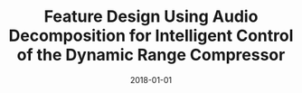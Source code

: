 ---
type: "paper_2018"
title: "Feature Design Using Audio Decomposition for Intelligent Control of the Dynamic Range Compressor"
authors: Sheng, D., Fazekas, G. 
date: 2018-01-01
published_in: "IEEE International Conference on Acoustics, Speech and Signal Processing (ICASSP)"
download_link: "http://www.mirlab.org/conference_papers/international_conference/ICASSP%202018/pdfs/0000621.pdf"
---
